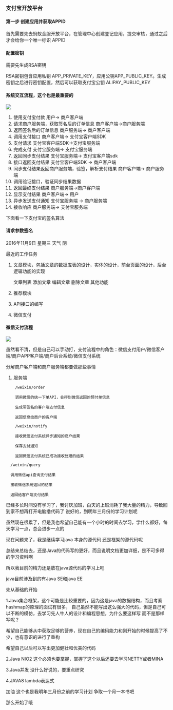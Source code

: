 ### 支付宝开放平台

#### 第一步 创建应用并获取APPID
首先需要先去蚂蚁金服开放平台，在管理中心创建登记应用，提交审核，通过之后才会给你一个唯一标识 APPID

#### 配置密钥

需要先生成RSA密钥

RSA密钥包含应用私钥 APP_PRIVATE_KEY，应用公钥APP_PUBLIC_KEY。生成密钥之后进行密钥配置，然后可以获取支付宝公钥 ALIPAY_PUBLIC_KEY


#### 系统交互流程，这个也是最重要的

![](https://img.alicdn.com/top/i1/LB1d7GlMVXXXXbTXFXXXXXXXXXX)

1. 使用支付宝付款 用户-> 商户客户端
2. 请求商户服务端，获取签名后的订单信息 商户客户端->商户服务端
3. 返回签名后的订单信息 商户服务端-> 商户客户端
4. 调用支付接口 商户客户端-> 支付宝客户端SDK
5. 支付请求 支付宝客户端SDK->支付宝服务端
6. 完成支付 支付宝服务端-> 支付宝服务端
7. 返回同步支付结果 支付宝服务端-> 支付宝客户端sdk
8. 接口返回支付结果 支付宝客户端SDK -> 商户客户端
9. 同步支付结果返回商户服务端，验签，解析支付结果 商户客户端-> 商户服务端
10. 调用验证接口，验证同步结果数据
11. 返回最终支付结果 商户服务端->商户客户端
12. 显示支付结果 商户客户端-> 用户
13. 异步发送支付通知 支付宝服务端 -> 商户服务端
14. 接收响应 商户服务端-> 支付宝服务端

下面看一下支付宝的签名算法


#### 请求参数签名

2016年11月9日 星期三 天气 阴

最近的工作任务

1. 文章模块，包括文章的数据库表的设计，实体的设计，前台页面的设计，后台逻辑功能的实现

    文章列表  添加文章 编辑文章 删除文章 其他功能

2. 推荐模块

3. API接口的编写

4. 微信支付



#### 微信支付流程
![](https://pay.weixin.qq.com/wiki/doc/api/img/chapter8_3_1.png)

虽然看不清，但是自己可以手动打，支付流程中的角色：微信支付用户/微信客户端/商户APP客户端/商户后台系统/微信支付系统


分解商户客户端和商户服务端都要做那些事情

1. 服务端

```
    /weixin/order

    调用微信的统一下单API，会得到微信返回的预付单信息

    生成带签名的客户端支付信息

    返回信息给商户的客户端
```

```
    /weixin/notify

    接收微信支付系统异步通知的商户结果

    保存支付通知

    返回微信支付系统已成功接收处理的结果
```

```
  /weixin/query

  调用微信api查询支付结果

  接收微信系统返回的结果

  返回给客户端支付结果
```

已经多长时间没有学习了，我讨厌加班，白天的上班消耗了我大量的精力，导致回到家不想再打开电脑撸代码了
说好的，到明年三月份的学习计划呢

虽然现在很累了，但是我也希望自己能有一个小时的时间去学习，学什么都好，每天学习一点，总会进步一点的

现在问题来了，我是继续学习java 本身的源代码 还是框架的源代码呢

总结来总结去，还是Java的代码写的更好，而且说明文档更加详细，是不可多得的学习资料啊

所以我目前的精力还是放在java源代码的学习上吧

java目前涉及到的有Java SE和java EE

先从基础的开始

1.Java集合框架，这个可能是比较重要的，因为这是java的数据结构，而且考察hashmap的原理的面试有很多，
自己虽然不能写出这么强大的代码，但是自己可以不断的模仿，去学习先人牛人的设计和编程思想，为什么要这样写
而不是那样写呢？

希望自己能够从中获取足够的营养，现在自己的编码能力和刚开始的时候提高了不少，也有意识的进行了重构

希望自己以后可以写出更加健壮和优美的代码



2.Java NIO2 这个必须也要掌握，掌握了这个以后还要去学习NETTY或者MINA

3.Java并发 没什么好说的，要重点研究

4.JAVA8 lambda表达式

加油 这个也是我明年三月份之前的学习计划 争取一个月一本书吧

那么开始了哦
